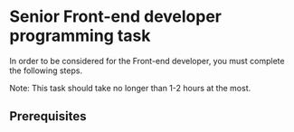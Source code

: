 Senior Front-end developer programming task
===========================================

In order to be considered for the Front-end developer, you must complete the following steps.

Note: This task should take no longer than 1-2 hours at the most.

Prerequisites
-------------
